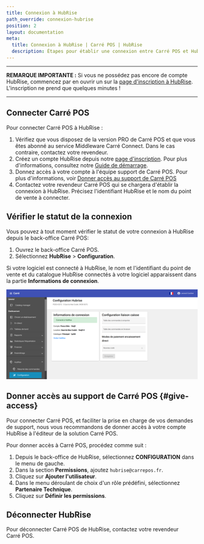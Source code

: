 ```yaml
---
title: Connexion à HubRise
path_override: connexion-hubrise
position: 2
layout: documentation
meta:
  title: Connexion à HubRise | Carré POS | HubRise
  description: Étapes pour établir une connexion entre Carré POS et HubRise. Connectez votre caisse et synchronisez vos données avec d'autres applications.
---
```


---

**REMARQUE IMPORTANTE :** Si vous ne possédez pas encore de compte HubRise, commencez par en ouvrir un sur la [page d'inscription à HubRise](https://manager.hubrise.com/signup). L'inscription ne prend que quelques minutes !

---

## Connecter Carré POS

Pour connecter Carré POS à HubRise :

1. Vérifiez que vous disposez de la version PRO de Carré POS et que vous êtes abonné au service Middleware Carré Connect. Dans le cas contraire, contactez votre revendeur.
1. Créez un compte HubRise depuis notre [page d'inscription](https://manager.hubrise.com/signup). Pour plus d'informations, consultez notre [Guide de démarrage](/docs/get-started).
1. Donnez accès à votre compte à l'équipe support de Carré POS. Pour plus d'informations, voir [Donner accès au support de Carré POS](/apps/carre-pos/connect-hubrise#give-access)
1. Contactez votre revendeur Carré POS qui se chargera d'établir la connexion à HubRise. Précisez l'identifiant HubRise et le nom du point de vente à connecter.

## Vérifier le statut de la connexion

Vous pouvez à tout moment vérifier le statut de votre connexion à HubRise depuis le back-office Carré POS:

1. Ouvrez le back-office Carré POS.
1. Sélectionnez **HubRise** > **Configuration**.

Si votre logiciel est connecté à HubRise, le nom et l'identifiant du point de vente et du catalogue HubRise connectés à votre logiciel apparaissent dans la partie **Informations de connexion**.

![Connexion à HubRise - Informations de connexion](./images/006-carre-pos-connection-info.png)

## Donner accès au support de Carré POS {#give-access}

Pour connecter Carré POS, et faciliter la prise en charge de vos demandes de support, nous vous recommandons de donner accès à votre compte HubRise à l'éditeur de la solution Carré POS.

Pour donner accès à Carré POS, procédez comme suit :

1. Depuis le back-office de HubRise, sélectionnez **CONFIGURATION** dans le menu de gauche.
1. Dans la section **Permissions**, ajoutez `hubrise@carrepos.fr`.
1. Cliquez sur **Ajouter l'utilisateur**.
1. Dans le menu déroulant de choix d'un rôle prédéfini, sélectionnez **Partenaire Technique**.
1. Cliquez sur **Définir les permissions**.

## Déconnecter HubRise

Pour déconnecter Carré POS de HubRise, contactez votre revendeur Carré POS.
